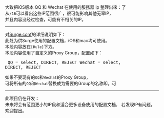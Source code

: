 大致把iOS版本 QQ 和 Wechat 在使用的服務器 ip 整理出來：了<br/>
从<code>/16</code>可以看出这些IP范围很广，很可能影响其他无辜IP， <br/>
并且内容没经过检查，可能有不相关的IP。<hr/>
对[Surge.conf](https://github.com/Qinyongr/tencent_IP/blob/master/Surge.conf)的详细说明如下：<br/>
此处为供Surge使用的配置文档，iOS和mac均可使用。</br>
本段内容放在<code>[Rule]</code>下方。</br>
本段内容使用了自定义的Proxy Group，配置如下：<pre>
QQ = select, DIRECT, REJECT
Wechat = select, DIRECT, REJECT</pre>
如果不要现有的<code>QQ</code>和<code>Wechat</code>的Proxy Group，</br>
可将所有的<code>QQ</code>和<code>Wechat</code>替换成为需要的Group的名称即。可<hr/>
此项目仍在开发：<br/>
未来将会有范围更小的IP段和适合更多设备使用的配置文档，
若发现IP有问题，欢迎提出。
